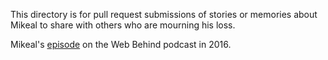 This directory is for pull request submissions of stories or memories about Mikeal to share with others who are mourning his loss.

Mikeal's [episode](https://soundcloud.com/the-web-behind/mikeal-rogers) on the Web Behind podcast in 2016.